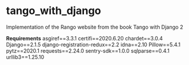 # tango_with_django
Implementation of the Rango website from the book Tango with Django 2

**Requirements**
asgiref==3.3.1
certifi==2020.6.20
chardet==3.0.4
Django==2.1.5
django-registration-redux==2.2
idna==2.10
Pillow==5.4.1
pytz==2020.1
requests==2.24.0
sentry-sdk==1.0.0
sqlparse==0.4.1
urllib3==1.25.10
